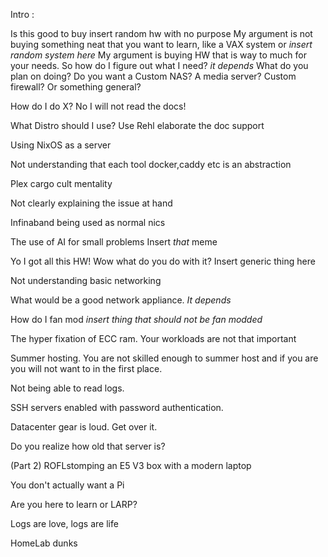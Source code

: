 Intro : 





Is this good to buy insert random hw with no purpose 
My argument is not buying something neat that you want to learn, like a VAX system or *insert random system here* My argument is buying HW that is way to much for your needs. So how do I figure out what I need? *it depends* What do you plan on doing? Do you want a Custom NAS? A media server?  Custom firewall? Or something general?  


How do I do X? No I will not read the docs! 

What Distro should I use?
	Use Rehl elaborate the doc support 

Using NixOS as a server

Not understanding that each tool docker,caddy etc is an abstraction 

Plex cargo cult mentality 

Not clearly explaining the issue at hand 

Infinaband being used as normal nics 

The use of AI for small problems
Insert *that* meme

Yo I got all this HW! Wow what do you do with it?  Insert generic thing here

Not understanding basic networking

What would be a good network appliance. *It depends*   

How do I fan mod *insert thing that should not be fan modded*

The hyper fixation of ECC ram. Your workloads are not that important

Summer hosting. You are not skilled enough to summer host and if you are you will not want to in the first place.   

Not being able to read logs.

SSH servers enabled with password authentication.

Datacenter gear is loud. Get over it.

Do you realize how old that server is?

(Part 2) ROFLstomping an E5 V3 box with a modern laptop

You don't actually want a Pi

Are you here to learn or LARP?

Logs are love, logs are life







HomeLab dunks 